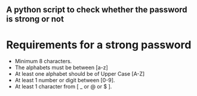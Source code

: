 ## A python script to check whether the password is strong or not

# Requirements for a strong password

- Minimum 8 characters.
- The alphabets must be between [a-z]
- At least one alphabet should be of Upper Case [A-Z]
- At least 1 number or digit between [0-9].
- At least 1 character from [ _ or @ or $ ].
